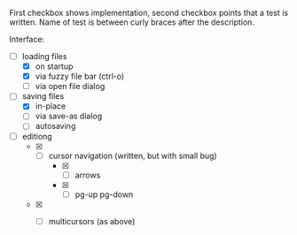 First checkbox shows implementation, second checkbox points that a test is written. Name of test is between curly braces after the description.

Interface:
- [ ] loading files
	- [x] on startup
	- [x] via fuzzy file bar (ctrl-o)
	- [ ] via open file dialog
- [ ] saving files
	- [x] in-place
	- [ ] via save-as dialog
	- [ ] autosaving
- [ ] editiong
	- [x] - [ ] cursor navigation (written, but with small bug)
		- [x] - [ ] arrows
		- [x] - [ ] pg-up pg-down
	- [x] - [ ] multicursors (as above)
	